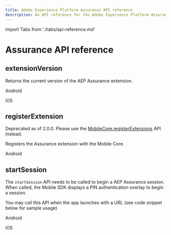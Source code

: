 ```yaml
---
title: Adobe Experience Platform Assurance API reference
description: An API reference for the Adobe Experience Platform Assurance extension.
---
```


import Tabs from './tabs/api-reference.md'

# Assurance API reference

## extensionVersion

Returns the current version of the AEP Assurance extension.

<TabsBlock orientation="horizontal" slots="heading, content" repeat="2"/>

Android

<Tabs query="platform=android&api=extension-version"/>

iOS

<Tabs query="platform=ios&api=extension-version"/>

<!--- React Native

<Tabs query="platform=react-native&api=extension-version"/>

Flutter

<Tabs query="platform=flutter&api=extension-version"/> --->

## registerExtension

<InlineAlert variant="warning" slots="text"/>

Deprecated as of 2.0.0. Please use the [MobileCore.registerExtensions](../mobile-core/api-reference.md#registerextensions) API instead.

Registers the Assurance extension with the Mobile Core.

<TabsBlock orientation="horizontal" slots="heading, content" repeat="1"/>

Android

<Tabs query="platform=android&api=register-extension"/>

## startSession

The `startSession` API needs to be called to begin a AEP Assurance session. When called, the Mobile SDK displays a PIN authentication overlay to begin a session.

<InlineAlert variant="info" slots="text"/>

You may call this API when the app launches with a URL (see code snippet below for sample usage)

<TabsBlock orientation="horizontal" slots="heading, content" repeat="2"/>

Android

<Tabs query="platform=android&api=start-session"/>

iOS

<Tabs query="platform=ios&api=start-session"/>

<!--- React Native

<Tabs query="platform=react-native&api=start-session"/>

Flutter

<Tabs query="platform=flutter&api=start-session"/> --->
